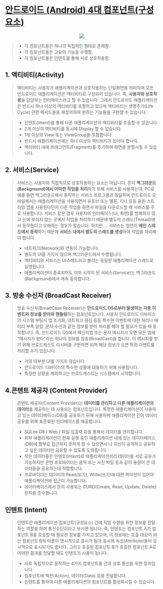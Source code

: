 # [안드로이드 (Android) 4대 컴포넌트(구성요소)](https://velog.io/@jojo_devstory/%EC%95%88%EB%93%9C%EB%A1%9C%EC%9D%B4%EB%93%9C-Android-4%EB%8C%80-%EC%BB%B4%ED%8F%AC%EB%84%8C%ED%8A%B8)
<p align="center">
  <img src="https://media.vlpt.us/images/jojo_devstory/post/9138556b-4a4c-4c48-a6dc-c9abc34e9b46/%EC%8A%A4%ED%81%AC%EB%A6%B0%EC%83%B7%202020-03-06%20%EC%98%A4%EC%A0%84%2011.51.43.png">
</p>

> * 각 컴포넌트들은 하나의 독립적인 형태로 존재함.
> * 각 컴포넌트들은 고유의 기능을 수행함.
> * 각 컴포넌트들은 인텐트를 통해 서로 상호작용함.

## 1. 액티비티(Activity)
> 액티비티는 사용자가 애플리케이션과 상호작용하는 단일화면을 의미하며 모든 안드로이드 애플리케이션은 액티비티로 구성되어 있습니다.
즉, **사용자와 상호작용**을 담당하는 인터페이스라고 할 수 있습니다.
그래서 안드로이드 애플리케이션은 반드시 하나 이상의 액티비티를 포함하고 있으며
액티비티는 생명주기(Life Cycle) 관련 메서드들을 재정의하여 원하는 기능들을 구현할 수 있습니다.

> * 인텐트(Intent)를 통해 다른 애플리케이션의 액티비티를 호출할 수 있습니다.
> * 2개 이상의 액티비티를 동시에 Display 할 수 없습니다.
> * 1개 이상의 View 또는 ViewGroup을 포함합니다.
> * 반드시 애플리케이션에는 하나 이상의 액티비티가 있어야 합니다.
> * 액티비티 내에 프래그먼트(Fragment)를 추가하여 화면을 분할시킬 수 있습니다.


## 2. 서비스(Service)
> 서비스는 사용자와 직접적으로 상호작용하는 요소는 아닙니다.
흔히 **백그라운드(Background)에서 어떠한 작업을 처리**하기 위해 서비스를 사용하는데, PC로 예를 들면 백그라운드에서 동작하는 서비스 프로그램과 동일하며 안드로이드 모바일에서는 애플리케이션을 사용하면서 유튜브 또는 멜론, 지니 등등 음원 스트리밍 앱을 사용한다던지 다른 작업을 하면서 파일을 다운로드할 때 서비스를 주로 사용합니다.
서비스 같은 경우 사용자의 인터페이스(UI, 화면)를 방해하지 않고 눈에 보이지 않는 곳에서 작업을 처리하기 때문에 별도의 스레드(Thread)에서 동작한다고 오해하는 경우가 많습니다.
하지만.... 서비스는 엄연히 **메인 스레드에서 동작**하기 때문에 **서비스 내에서 별도의 스레드를 생성**하여 작업을 처리해야 합니다.

> * 네트워크(Network)와 연동이 가능합니다.
> * 별도의 UI를 가지지 않으며 백그라운드에서 수행됩니다.
> * 액티비티와 서비스는 UI스레드라고 불리는 동일한 애플리케이션 스레드로 실행됩니다.
> * 애플리케이션이 종료되어도 이미 시작이 된 서비스(Service)는 백그라운드(Background)에서 계속 동작합니다.

## 3. 방송 수신자 (BroadCast Receiver)
> 방송 수신자(BroadCase Receiver)는 **안드로이드 OS로부터 발생하는 각종 이벤트와 정보를 받아와 핸들링**하는 컴포넌트입니다.
사용자 안드로이드 디바이스의 시스템 부팅시 앱 초기화, 네트워크 끊김 등등 특수한 이벤트에 대한 처리나 배터리 부족 알림 ,문자 수신과 같은 정보를 받아 처리를 해야 할 필요가 있을 때 동작합니다.
즉, 안드로이드 OS에서 메신저앱 또는 문자 메시지가 오면 모든 앱에 "메시지가 왔다"라는 하나의 정보를 방송(BroadCast)을 합니다.
이 메시지를 받기 위해 브로드캐스트 리시버를 구현하면 되며 해당 정보가 오면 특정 이벤트를 처리할 수가 있습니다.

> * 거의 대부분 UI를 가지지 않습니다.
> * 안드로이드 디바이스의 특수한 상황에 대응하기 위해 사용됩니다.
> * 특정한 상황을 제외하고는 브로드캐스트는 시스템에서 시작합니다.

## 4.콘텐트 제공자 (Content Provider)
> 콘텐트 제공자(Content Provider)는 **데이터를 관리하고 다른 애플리케이션의 데이터**를 제공하는 데 사용되는 컴포넌트입니다.
특정한 애플리케이션이 사용하고 있는 데이터베이스(DB)를 공유하기 위해 사용하며 애플리케이션 간의 데이터 공유를 위해 표준화된 인터페이스를 제공합니다.

> * SQLite DB / Web / 파일 입출력 등을 통해서 데이터를 관리합니다.
> * 외부 애플리케이션이 현재 실행 중인 애플리케이션 내에 있는 데이터베이스(DB)에 함부로 접근하지 못하게 할 수 있으면서 나 자신이 공개하고 공유하고 싶은 데이터만 공유할 수 있도록 도와줍니다.
> * 작은 데이터들은 인텐트(Intent)로 애플리케이션끼리 데이터를 서로 공유가 가능하지만 콘텐 프로바이더는 음악 또는 사진 파일 등과 같이 용량이 큰 데이터들을 공유하는데 적합합니다.
> * 프로바이더는 데이터의 Read(읽기), Write(쓰기)에 대한 퍼미션이 있어야 애플리케이션에 접근이 가능합니다.
> * 데이터베이스에서 흔히 사용되는 CURD(Create, Read, Update, Delete) 원칙을 준수합니다.

## 인텐트 (Intent)
> 인텐트란 애플리케이션 컴포넌트(구성요소) 간에 작업 수행을 위한 정보를 전달하는 역할을 하며 통신수단이라고 보시면 됩니다.
즉, 인텐트는 컴포넌트 A가 컴포넌트 B를 호출할 때 필요한 정보를 가지고 있으며, 이 정보에는 호출 대상이 되는 컴포넌트 B의 이름이 명시적으로 표시가 됨과 동시에 속성(Attribute)들이 암시적으로 표시되기도 합니다.
그리고 호출된 컴포넌트 B가 호출한 컴포넌트 A로 어떠한 결과를 전달할 때도 인텐트가 사용이 됩니다.

> * 서로 독립적으로 동작하는 4가지 컴포넌트들 간의 상호 통신을 위한 장치입니다.
> * 컴포넌트에 액션(Action), 데이터(Data) 등을 전달합니다.
> * 인텐트를 통하여 다른 애플리케이션의 컴포넌트를 활성화시킬 수 있습니다.
